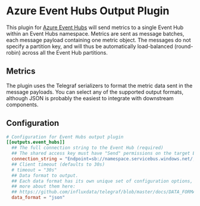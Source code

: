 # Azure Event Hubs Output Plugin

This plugin for [Azure Event
Hubs](https://azure.microsoft.com/en-gb/services/event-hubs/) will send metrics
to a single Event Hub within an Event Hubs namespace. Metrics are sent as
message batches, each message payload containing one metric object. The messages
do not specify a partition key, and will thus be automatically load-balanced
(round-robin) across all the Event Hub partitions.

## Metrics

The plugin uses the Telegraf serializers to format the metric data sent in the
message payloads. You can select any of the supported output formats, although
JSON is probably the easiest to integrate with downstream components.

## Configuration

```toml
# Configuration for Event Hubs output plugin
[[outputs.event_hubs]]
  ## The full connection string to the Event Hub (required)
  ## The shared access key must have "Send" permissions on the target Event Hub.
  connection_string = "Endpoint=sb://namespace.servicebus.windows.net/;SharedAccessKeyName=RootManageSharedAccessKey;SharedAccessKey=superSecret1234=;EntityPath=hubName"
  ## Client timeout (defaults to 30s)
  # timeout = "30s"
  ## Data format to output.
  ## Each data format has its own unique set of configuration options, read
  ## more about them here:
  ## https://github.com/influxdata/telegraf/blob/master/docs/DATA_FORMATS_OUTPUT.md
  data_format = "json"
```
